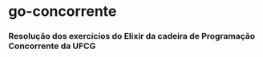 # go-concorrente

### Resolução dos exercícios do Elixir da cadeira de Programação Concorrente da UFCG